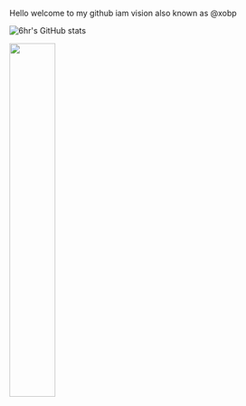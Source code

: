 <right><p>Hello welcome to my github iam vision also known as @xobp</p></right>

![6hr's GitHub stats](https://github-readme-stats.vercel.app/api?username=6hr&show_icons=true&theme=transparent)

[](https://gpvc.arturio.dev/[6hr])

<a href="https://discord.com/users/1016838891485007943"><picture>
<source media="(prefers-color-scheme: black)" srcset="https://lanyard-profile-readme.vercel.app/api/1016838891485007943?bg=0D1117">
<img align="left" width="40%" src="https://lanyard-profile-readme.vercel.app/api/1016838891485007943">
</picture></a>


